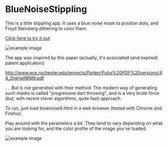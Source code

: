# BlueNoiseStippling

This is a little stippling app.  It uses a blue noise mask to position
dots, and Floyd Steinberg dithering to color them.

[Click here to try it out](http://joeedh.github.io/BlueNoiseStippling/bluenoise6.html)

![example image](http://joeedh.github.io/BlueNoiseStippling/examples/stippe_2.png "Example 1")

The app was inspired by this paper (actually, it's associated (and expired) patent application):

http://www.ece.rochester.edu/projects/Parker/Pubs%20PDF%20versions/44_DigHalfBNM.pdf

. . .But is not generated with their method.  The modern way of generating such
masks is called "progressive dart throwing", and is a very brute force (but,
with recent clever algorithms, quite fast) approach.

To run, just load bluenoise6.html in a web browser (tested with Chrome and Firefox).

Play around with the parameters a bit.  They tend to vary depending on what you are
looking for, and the color profile of the image you've loaded.

![example image](http://joeedh.github.io/BlueNoiseStippling/examples/stippe_1.png "Example 2")
